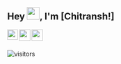 ## Hey <img src="https://github.com/TheDudeThatCode/TheDudeThatCode/blob/master/Assets/Hi.gif" width="29px">, I'm [Chitransh!]

<a href="https://www.linkedin.com/in/chitransh-dwivedi-b95012204/">
  <img align="left" width="24px" src="https://cdn.jsdelivr.net/npm/simple-icons@v3/icons/linkedin.svg"  />
</a>
<a href="https://twitter.com/cd9twts">
  <img align="left" width="26px" src="https://cdn.jsdelivr.net/npm/simple-icons@v3/icons/twitter.svg" />
</a>
<a href="mailto:chitransh0929@gmail.com">
  <img align="left" width="26px" src="https://cdn.jsdelivr.net/npm/simple-icons@v3/icons/gmail.svg" />
</a>

<br />
<br />

![visitors](https://visitor-badge.laobi.icu/badge?page_id=kunal-kushwaha.kunal-kushwaha)
